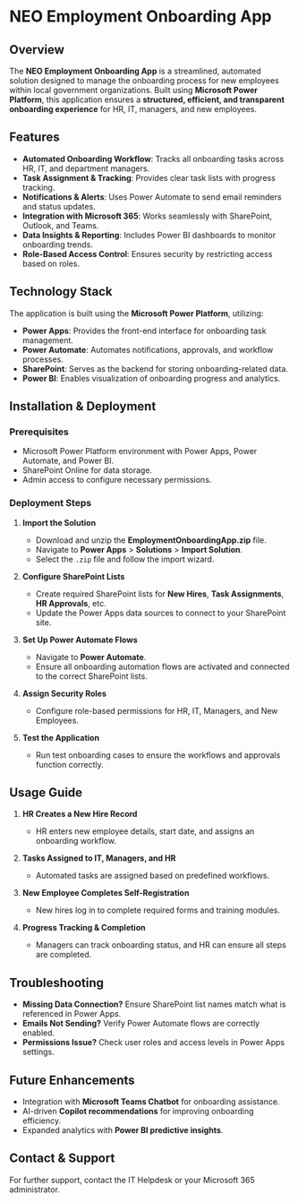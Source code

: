 # NEO Employment Onboarding App

## Overview
The **NEO Employment Onboarding App** is a streamlined, automated solution designed to manage the onboarding process for new employees within local government organizations. Built using **Microsoft Power Platform**, this application ensures a **structured, efficient, and transparent onboarding experience** for HR, IT, managers, and new employees.

## Features
- **Automated Onboarding Workflow**: Tracks all onboarding tasks across HR, IT, and department managers.
- **Task Assignment & Tracking**: Provides clear task lists with progress tracking.
- **Notifications & Alerts**: Uses Power Automate to send email reminders and status updates.
- **Integration with Microsoft 365**: Works seamlessly with SharePoint, Outlook, and Teams.
- **Data Insights & Reporting**: Includes Power BI dashboards to monitor onboarding trends.
- **Role-Based Access Control**: Ensures security by restricting access based on roles.

## Technology Stack
The application is built using the **Microsoft Power Platform**, utilizing:
- **Power Apps**: Provides the front-end interface for onboarding task management.
- **Power Automate**: Automates notifications, approvals, and workflow processes.
- **SharePoint**: Serves as the backend for storing onboarding-related data.
- **Power BI**: Enables visualization of onboarding progress and analytics.

## Installation & Deployment
### **Prerequisites**
- Microsoft Power Platform environment with Power Apps, Power Automate, and Power BI.
- SharePoint Online for data storage.
- Admin access to configure necessary permissions.

### **Deployment Steps**
1. **Import the Solution**
   - Download and unzip the **EmploymentOnboardingApp.zip** file.
   - Navigate to **Power Apps** > **Solutions** > **Import Solution**.
   - Select the `.zip` file and follow the import wizard.

2. **Configure SharePoint Lists**
   - Create required SharePoint lists for **New Hires**, **Task Assignments**, **HR Approvals**, etc.
   - Update the Power Apps data sources to connect to your SharePoint site.

3. **Set Up Power Automate Flows**
   - Navigate to **Power Automate**.
   - Ensure all onboarding automation flows are activated and connected to the correct SharePoint lists.

4. **Assign Security Roles**
   - Configure role-based permissions for HR, IT, Managers, and New Employees.

5. **Test the Application**
   - Run test onboarding cases to ensure the workflows and approvals function correctly.

## Usage Guide
1. **HR Creates a New Hire Record**
   - HR enters new employee details, start date, and assigns an onboarding workflow.

2. **Tasks Assigned to IT, Managers, and HR**
   - Automated tasks are assigned based on predefined workflows.

3. **New Employee Completes Self-Registration**
   - New hires log in to complete required forms and training modules.

4. **Progress Tracking & Completion**
   - Managers can track onboarding status, and HR can ensure all steps are completed.

## Troubleshooting
- **Missing Data Connection?** Ensure SharePoint list names match what is referenced in Power Apps.
- **Emails Not Sending?** Verify Power Automate flows are correctly enabled.
- **Permissions Issue?** Check user roles and access levels in Power Apps settings.

## Future Enhancements
- Integration with **Microsoft Teams Chatbot** for onboarding assistance.
- AI-driven **Copilot recommendations** for improving onboarding efficiency.
- Expanded analytics with **Power BI predictive insights**.

## Contact & Support
For further support, contact the IT Helpdesk or your Microsoft 365 administrator.

